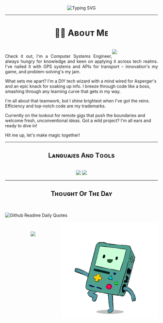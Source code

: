 <br>
<div align="center">
  <img src="https://readme-typing-svg.demolab.com?font=Fira+Code&pause=1000&color=7B69F7&center=true&vCenter=true&random=false&width=435&lines=Hi,+I'm+Francisco;a+Computer+Systems+Engineer;from+Puebla%2C+M%C3%A9xico" alt="Typing SVG"/>
</div>

---

<h1 align="center"> 🐱‍💻 Aʙᴏᴜᴛ Mᴇ</h1>
<br>
<div>
  <img align="right" width="30%" src="https://media2.giphy.com/media/v1.Y2lkPTc5MGI3NjExYmJ1M2Izd3Q2bDkwZ2pieDg2cWFmNG5idnlkOTdsYnB5YmI5NGVnMiZlcD12MV9pbnRlcm5hbF9naWZfYnlfaWQmY3Q9cw/7OMR3y1E9QeYsr9olS/giphy.gif"/>
</div>
<p align="justify">
  Check it out, I'm a Computer Systems Engineer, always hungry for knowledge and keen on applying it across tech realms. I've nailed it with GPS systems and APIs for transport – innovation's my game, and problem-solving's my jam.

  What sets me apart? I'm a DIY tech wizard with a mind wired for Asperger's and an epic knack for soaking up info. I breeze through code like a boss, smashing through any learning curve that gets in my way.

  I'm all about that teamwork, but I shine brightest when I've got the reins. Efficiency and top-notch code are my trademarks.

  Currently on the lookout for remote gigs that push the boundaries and welcome fresh, unconventional ideas. Got a wild project? I'm all ears and ready to dive in!

  Hit me up, let's make magic together!
</p>

---

<h2  align="center">Lᴀɴɢᴜᴀᴊᴇs Aɴᴅ Tᴏᴏʟs</h2>
<br>
<div align="center">
  <img src="https://media0.giphy.com/media/v1.Y2lkPTc5MGI3NjExbHE5aDAyZzlvb2hjd2trMGVkc3IxaDAxYWd4enF5dXpqZGNrd2NrZCZlcD12MV9pbnRlcm5hbF9naWZfYnlfaWQmY3Q9Zw/RbDKaczqWovIugyJmW/giphy.gif" width="30%"/>
  <img width="68%" src="https://skillicons.dev/icons?i=py,java,androidstudio,js,html,css,bootstrap,jquery,mysql,git,vscode,postman,php,lua,dotnet,c,cpp,cs,perl,regex,autocad,bash,github,blender,linux,windows&perline=11"/>
</div>

---

<h2 align="center">Tʜᴏᴜɢʜᴛ Oғ Tʜᴇ Dᴀʏ</h2>
<br>
<div>

  <p style="z-index: -1;">
  <!--STARTS_QUOTE_CARD-->

  ![Github Readme Daily Quotes](https://readme-daily-quotes.vercel.app/api?category=programming&theme=dark)

  <!--ENDS_QUOTE_CARD-->
  </p>

  <img align="right" style="float: right; z-index: 2;" src="B-MO.gif"/>
</div>

<br>
<p align="center">
  <img width="100%" src="https://capsule-render.vercel.app/api?type=waving&color=gradient&height=65&section=footer"/>
</p>